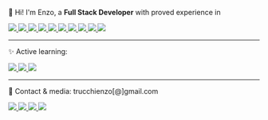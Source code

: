  <p align="left"> 
  👋 Hi! I'm Enzo, a <strong>Full Stack Developer</strong> with proved experience in
</p>

<a href="#" alt="Laravel">
  <img src="https://img.shields.io/badge/-Laravel-1C1C1C?style=for-the-badge&logo=Laravel&logoColor=red"/>
</a>
<a href="#" alt="Redis">
  <img src="https://img.shields.io/badge/-Redis-1C1C1C?style=for-the-badge&logo=Redis"/>
</a>
<a href="#" alt="JS">
  <img src="https://img.shields.io/badge/-JS ES6-1C1C1C?style=for-the-badge&logo=Javascript"/>
</a>
<a href="#" alt="TS">
  <img src="https://img.shields.io/badge/-Typescript-1C1C1C?style=for-the-badge&logo=Typescript"/>
</a>
<a href="#" alt="Angular">
  <img src="https://img.shields.io/badge/-Angular-1C1C1C?style=for-the-badge&logo=Angular"/>
</a>
<a href="#" alt="Ionic">
  <img src="https://img.shields.io/badge/-Ionic-1C1C1C?style=for-the-badge&logo=Ionic"/>
</a>
<a href="#" alt="MySQL">
  <img src="https://img.shields.io/badge/-MySQL-1C1C1C?style=for-the-badge&logo=MySQL"/>
</a>
<a href="#" alt="GitLab">
  <img src="https://img.shields.io/badge/-GITLAB-1C1C1C?style=for-the-badge&logo=gitlab"/>
</a>
<a href="#" alt="GitHub">
  <img src="https://img.shields.io/badge/-GITHUB-1C1C1C?style=for-the-badge&logo=github"/>
</a>
<a href="#" alt="Git">
  <img src="https://img.shields.io/badge/-GIT-1C1C1C?style=for-the-badge&logo=git"/>
</a>

<hr>

<p align="left">
  ✨ Active learning:
  
</p>
<a href="#" alt="React">
  <img src="https://img.shields.io/badge/-React-1C1C1C?style=for-the-badge&logo=React"/>
</a>
<a href="#" alt="MongoDB">
  <img src="https://img.shields.io/badge/-MongoDB-1C1C1C?style=for-the-badge&logo=MongoDB"/>
</a>
<a href="#" alt="NodeJS">
  <img src="https://img.shields.io/badge/-NodeJS-1C1C1C?style=for-the-badge&logo=node.js"/>
</a>

<hr>

<p align="left">
  💌 Contact & media: trucchienzo[@]gmail.com
 </p>
 
<p align="left">
  
  <a href="https://www.linkedin.com/in/trucchienzo" alt="Linkedin">
    <img src="https://img.shields.io/badge/-Linkedin-1C1C1C?style=for-the-badge&logo=Linkedin&logoColor=00FFFF&link=https://www.linkedin.com/in/trucchienzo"/>
  </a>
  
  <a href="https://enzotrucchi.com" alt="Web">
    <img src="https://img.shields.io/badge/-WEB-1C1C1C?style=for-the-badge&logo=github&logoColor=00FFFF"/>
  </a>
  
  <a href="https://dejunioralinfinito.com.ar" alt="My Book">
    <img src="https://img.shields.io/badge/-My book-1C1C1C?style=for-the-badge&logo=Bookstack&logoColor=00FFFF&link=https://github.com/enzotrucchi/De-junior-al-infinito/blob/main/De-junior-al-infinito.pdf"/>
  </a>
  
  <a href="https://dev.to/enzotrucchi" alt="Dev.to">
      <img src="https://img.shields.io/badge/-Blog-1C1C1C?style=for-the-badge&logo=dev.to"/>
  </a>
</p>
